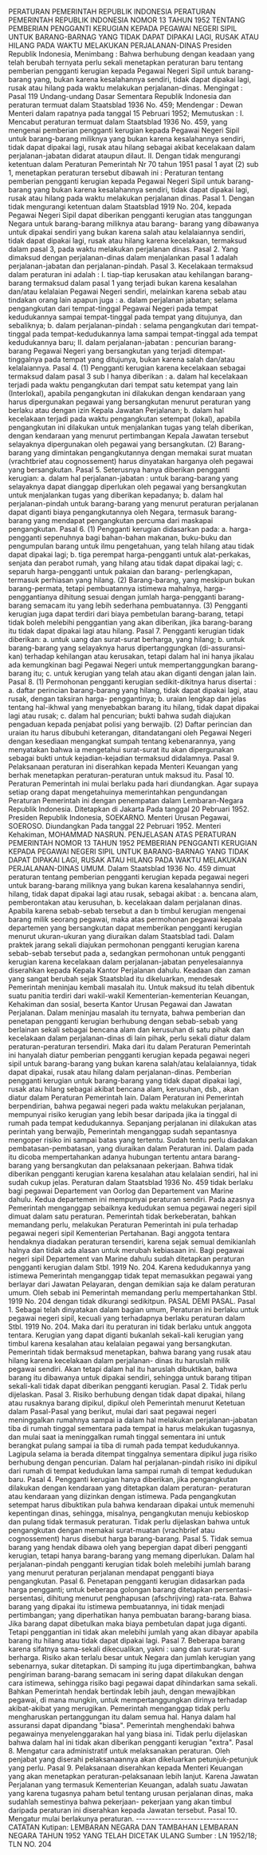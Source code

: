  PERATURAN PEMERINTAH REPUBLIK INDONESIA PERATURAN PEMERINTAH REPUBLIK INDONESIA NOMOR 13 TAHUN 1952 TENTANG PEMBERIAN PENGGANTI KERUGIAN KEPADA PEGAWAI NEGERI SIPIL UNTUK BARANG-BARNAG YANG TIDAK DAPAT DIPAKAI LAGI, RUSAK ATAU HILANG PADA WAKTU MELAKUKAN PERJALANAN-DINAS Presiden Republik Indonesia,
Menimbang :
 Bahwa berhubung dengan keadaan yang telah berubah ternyata perlu sekali menetapkan peraturan baru tentang pemberian pengganti kerugian kepada Pegawai Negeri Sipil untuk barang-barang yang, bukan karena kesalahannya sendiri, tidak dapat dipakai lagi, rusak atau hilang pada waktu melakukan perjalanan-dinas. Mengingat : Pasal 119 Undang-undang Dasar Sementara Republik Indonesia dan peraturan termuat dalam Staatsblad 1936 No. 459; Mendengar : Dewan Menteri dalam rapatnya pada tanggal 15 Pebruari 1952; Memutuskan : I. Mencabut peraturan termuat dalam Staatsblad 1936 No. 459, yang mengenai pemberian pengganti kerugian kepada Pegawai Negeri Sipil untuk barang-barang miliknya yang bukan karena kesalahannya sendiri, tidak dapat dipakai lagi, rusak atau hilang sebagai akibat kecelakaan dalam perjalanan-jabatan didarat ataupun dilaut. II. Dengan tidak mengurangi ketentuan dalam Peraturan Pemerintah Nr 70 tahun 1951 pasal 1 ayat (2) sub 1, menetapkan peraturan tersebut dibawah ini : Peraturan tentang pemberian pengganti kerugian kepada Pegawai Negeri Sipil untuk barang-barang yang bukan karena kesalahannya sendiri, tidak dapat dipakai lagi, rusak atau hilang pada waktu melakukan perjalanan dinas. Pasal 1. Dengan tidak mengurangi ketentuan dalam Staatsblad 1919 No. 204, kepada Pegawai Negeri Sipil dapat diberikan pengganti kerugian atas tanggungan Negara untuk barang-barang miliknya atau barang- barang yang dibawanya untuk dipakai sendiri yang bukan karena salah atau kelalaiannya sendiri, tidak dapat dipakai lagi, rusak atau hilang karena kecelakaan, termaksud dalam pasal 3, pada waktu melakukan perjalanan dinas. Pasal 2. Yang dimaksud dengan perjalanan-dinas dalam menjalankan pasal 1 adalah perjalanan-jabatan dan perjalanan-pindah. Pasal 3. Kecelakaan termaksud dalam peraturan ini adalah : I. tiap-tiap kerusakan atau kehilangan barang-barang termaksud dalam pasal 1 yang terjadi bukan karena kesalahan dan/atau kelalaian Pegawai Negeri sendiri, melainkan karena sebab atau tindakan orang lain apapun juga :
a. dalam perjalanan jabatan; selama pengangkutan dari tempat-tinggal Pegawai Negeri pada tempat kedudukannya sampai tempat-tinggal pada tempat yang ditujunya, dan sebaliknya;
b. dalam perjalanan-pindah : selama pengangkutan dari tempat-tinggal pada tempat-kedudukannya lama sampai tempat-tinggal ada tempat kedudukannya baru; II. dalam perjalanan-jabatan : pencurian barang-barang Pegawai Negeri yang bersangkutan yang terjadi ditempat-tinggalnya pada tempat yang ditujunya, bukan karena salah dan/atau kelalaiannya. Pasal 4.
(1) Pengganti kerugian karena kecelakaan sebagai termaksud dalam pasal 3 sub I hanya diberikan :
a. dalam hal kecelakaan terjadi pada waktu pengangkutan dari tempat satu ketempat yang lain (Interlokal), apabila pengangkutan ini dilakukan dengan kendaraan yang harus dipergunakan pegawai yang bersangkutan menurut peraturan yang berlaku atau dengan izin Kepala Jawatan Perjalanan;
b. dalam hal kecelakaan terjadi pada waktu pengangkutan setempat (lokal), apabila pengangkutan ini dilakukan untuk menjalankan tugas yang telah diberikan, dengan kendaraan yang menurut pertimbangan Kepala Jawatan tersebut selayaknya dipergunakan oleh pegawai yang bersangkutan.
(2) Barang-barang yang dimintakan pengangkutannya dengan memakai surat muatan (vrachtbrief atau cognossement) harus dinyatakan harganya oleh pegawai yang bersangkutan. Pasal 5. Seterusnya hanya diberikan pengganti kerugian:
a. dalam hal perjalanan-jabatan : untuk barang-barang yang selayaknya dapat dianggap diperlukan oleh pegawai yang bersangkutan untuk menjalankan tugas yang diberikan kepadanya;
b. dalam hal perjalanan-pindah untuk barang-barang yang menurut peraturan perjalanan dapat diganti biaya pengangkutannya oleh Negara, termasuk barang-barang yang mendapat pengangkutan percuma dari maskapai pengangkutan. Pasal 6.
(1) Pengganti kerugian didasarkan pada:
a. harga-pengganti sepenuhnya bagi bahan-bahan makanan, buku-buku dan pengumpulan barang untuk ilmu pengetahuan, yang telah hilang atau tidak dapat dipakai lagi;
b. tiga perempat harga-pengganti untuk alat-perkakas, senjata dan perabot rumah, yang hilang atau tidak dapat dipakai lagi;
c. separuh harga-pengganti untuk pakaian dan barang- perlengkapan, termasuk perhiasan yang hilang.
(2) Barang-barang, yang meskipun bukan barang-permata, tetapi pembuatannya istimewa mahalnya, harga-penggantianya dihitung sesuai dengan jumlah harga-pengganti barang-barang semacam itu yang lebih sederhana pembuatannya.
(3) Pengganti kerugian juga dapat terdiri dari biaya pembetulan barang-barang, tetapi tidak boleh melebihi penggantian yang akan diberikan, jika barang-barang itu tidak dapat dipakai lagi atau hilang. Pasal 7. Pengganti kerugian tidak diberikan:
a. untuk uang dan surat-surat berharga, yang hilang;
b. untuk barang-barang yang selayaknya harus dipertanggungkan (di-assuransi-kan) terhadap kehilangan atau kerusakan, tetapi dalam hal ini hanya jikalau ada kemungkinan bagi Pegawai Negeri untuk mempertanggungkan barang-barang itu;
c. untuk kerugian yang telah atau akan diganti dengan jalan lain. Pasal 8.
(1) Permohonan pengganti kerugian sedikit-dikitnya harus disertai : a. daftar perincian barang-barang yang hilang, tidak dapat dipakai lagi, atau rusak, dengan taksiran harga- penggantinya;
b. uraian lengkap dan jelas tentang hal-ikhwal yang menyebabkan barang itu hilang, tidak dapat dipakai lagi atau rusak;
c. dalam hal pencurian; bukti bahwa sudah diajukan pengaduan kepada penjabat polisi yang berwajib.
(2) Daftar perincian dan uraian itu harus dibubuhi keterangan, ditandatangani oleh Pegawai Negeri dengan kesediaan mengangkat sumpah tentang kebenarannya, yang menyatakan bahwa ia mengetahui surat-surat itu akan dipergunakan sebagai bukti untuk kejadian-kejadian termaksud didalamnya. Pasal 9. Pelaksanaan peraturan ini diserahkan kepada Menteri Keuangan yang berhak menetapkan peraturan-peraturan untuk maksud itu. Pasal 10. Peraturan Pemerintah ini mulai berlaku pada hari diundangkan. Agar supaya setiap orang dapat mengetahuinya memerintahkan pengundangan Peraturan Pemerintah ini dengan penempatan dalam Lembaran-Negara Republik Indonesia. Ditetapkan di Jakarta Pada tanggal 20 Pebruari 1952. Presiden Republik Indonesia, SOEKARNO. Menteri Urusan Pegawai, SOEROSO. Diundangkan Pada tanggal 22 Pebruari 1952. Menteri Kehakiman, MOHAMMAD NASRUN. PENJELASAN ATAS PERATURAN PEMERINTAH NOMOR 13 TAHUN 1952 PEMBERIAN PENGGANTI KERUGIAN KEPADA PEGAWAI NEGERI SIPIL UNTUK BARANG-BARNAG YANG TIDAK DAPAT DIPAKAI LAGI, RUSAK ATAU HILANG PADA WAKTU MELAKUKAN PERJALANAN-DINAS UMUM. Dalam Staatsblad 1936 No. 459 dimuat peraturan tentang pemberian pengganti kerugian kepada pegawai negeri untuk barang-barang miliknya yang bukan karena kesalahannya sendiri, hilang, tidak dapat dipakai lagi atau rusak, sebagai akibat :
a. bencana alam, pemberontakan atau kerusuhan, b. kecelakaan dalam perjalanan dinas. Apabila karena sebab-sebab tersebut a dan b timbul kerugian mengenai barang milik seorang pegawai, maka atas permohonan pegawai kepala departemen yang bersangkutan dapat memberikan pengganti kerugian menurut ukuran-ukuran yang diuraikan dalam Staatsblad tadi. Dalam praktek jarang sekali diajukan permohonan pengganti kerugian karena sebab-sebab tersebut pada a, sedangkan permohonan untuk pengganti kerugian karena kecelakaan dalam perjalanan-jabatan penyelesaiannya diserahkan kepada Kepala Kantor Perjalanan dahulu. Keadaan dan zaman yang sangat berubah sejak Staatsblad itu dikeluarkan, mendesak Pemerintah meninjau kembali masalah itu. Untuk maksud itu telah dibentuk suatu panitia terdiri dari wakil-wakil Kementerian-kementerian Keuangan, Kehakiman dan sosial, beserta Kantor Urusan Pegawai dan Jawatan Perjalanan. Dalam meninjau masalah itu ternyata, bahwa pemberian dan penetapan pengganti kerugian berhubung dengan sebab-sebab yang berlainan sekali sebagai bencana alam dan kerusuhan di satu pihak dan kecelakaan dalam perjalanan-dinas di lain pihak, perlu sekali diatur dalam peraturan-peraturan tersendiri. Maka dari itu dalam Peraturan Pemerintah ini hanyalah diatur pemberian pengganti kerugian kepada pegawai negeri sipil untuk barang-barang yang bukan karena salah/atau kelalaiannya, tidak dapat dipakai, rusak atau hilang dalam perjalanan-dinas. Pemberian pengganti kerugian untuk barang-barang yang tidak dapat dipakai lagi, rusak atau hilang sebagai akibat bencana alam, kerusuhan, dsb., akan diatur dalam Peraturan Pemerintah lain. Dalam Peraturan ini Pemerintah berpendirian, bahwa pegawai negeri pada waktu melakukan perjalanan, mempunyai risiko kerugian yang lebih besar daripada jika ia tinggal di rumah pada tempat kedudukannya. Sepanjang perjalanan ini dilakukan atas perintah yang berwajib, Pemerintah menganggap sudah sepantasnya mengoper risiko ini sampai batas yang tertentu. Sudah tentu perlu diadakan pembatasan-pembatasan, yang diuraikan dalam Peraturan ini. Dalam pada itu dicoba mempertahankan adanya hubungan tertentu antara barang-barang yang bersangkutan dan pelaksanaan pekerjaan. Bahwa tidak diberikan pengganti kerugian karena kesalahan atau kelalaian sendiri, hal ini sudah cukup jelas. Peraturan dalam Staatsblad 1936 No. 459 tidak berlaku bagi pegawai Departement van Oorlog dan Departement van Marine dahulu. Kedua departemen ini mempunyai peraturan sendiri. Pada azasnya Pemerintah menganggap sebaiknya kedudukan semua pegawai negeri sipil dimuat dalam satu peraturan. Pemerintah tidak berkeberatan, bahkan memandang perlu, melakukan Peraturan Pemerintah ini pula terhadap pegawai negeri sipil Kementerian Pertahanan. Bagi anggota tentara hendaknya diadakan peraturan tersendiri, karena sejak semual demikianlah halnya dan tidak ada alasan untuk merubah kebiasaan ini. Bagi pegawai negeri sipil Departement van Marine dahulu sudah ditetapkan peraturan pengganti kerugian dalam Stbl. 1919 No. 204. Karena kedudukannya yang istimewa Pemerintah menganggap tidak tepat memasukkan pegawai yang berlayar dari Jawatan Pelayaran, dengan demikian saja ke dalam peraturan umum. Oleh sebab ini Pemerintah memandang perlu mempertahankan Stbl. 1919 No. 204 dengan tidak dikurangi sedikitpun. PASAL DEMI PASAL. Pasal 1. Sebagai telah dinyatakan dalam bagian umum, Peraturan ini berlaku untuk pegawai negeri sipil, kecuali yang terhadapnya berlaku peraturan dalam Stbl. 1919 No. 204. Maka dari itu peraturan ini tidak berlaku untuk anggota tentara. Kerugian yang dapat diganti bukanlah sekali-kali kerugian yang timbul karena kesalahan atau kelalaian pegawai yang bersangkutan. Pemerintah tidak bermaksud menetapkan, bahwa barang yang rusak atau hilang karena kecelakaan dalam perjalanan- dinas itu haruslah milik pegawai sendiri. Akan tetapi dalam hal itu haruslah dibuktikan, bahwa barang itu dibawanya untuk dipakai sendiri, sehingga untuk barang titipan sekali-kali tidak dapat diberikan pengganti kerugian. Pasal 2. Tidak perlu dijelaskan. Pasal 3. Risiko berhubung dengan tidak dapat dipakai, hilang atau rusaknya barang dipikul, dipikul oleh Pemerintah menurut Ketetuan dalam Pasal-Pasal yang berikut, mulai dari saat pegawai negeri meninggalkan rumahnya sampai ia dalam hal melakukan perjalanan-jabatan tiba di rumah tinggal sementara pada tempat ia harus melakukan tugasnya, dan mulai saat ia meninggalkan rumah tinggal sementara ini untuk berangkat pulang sampai ia tiba di rumah pada tempat kedudukannya. Lagipula selama ia berada ditempat tinggalnya sementara dipikul juga risiko berhubung dengan pencurian. Dalam hal perjalanan-pindah risiko ini dipikul dari rumah di tempat kedudukan lama sampai rumah di tempat kedudukan baru. Pasal 4. Pengganti kerugian hanya diberikan, jika pengangkutan dilakukan dengan kendaraan yang ditetapkan dalam peraturan- peraturan atau kendaraan yang diizinkan dengan istimewa. Pada pengangkutan setempat harus dibuktikan pula bahwa kendaraan dipakai untuk memenuhi kepentingan dinas, sehingga, misalnya, pengangkutan menuju kebioskop dan pulang tidak termasuk peraturan. Tidak perlu dijelaskan bahwa untuk pengangkutan dengan memakai surat-muatan (vrachbrief atau cognossement) harus disebut harga barang-barang. Pasal 5. Tidak semua barang yang hendak dibawa oleh yang bepergian dapat diberi pengganti kerugian, tetapi hanya barang-barang yang memang diperlukan. Dalam hal perjalanan-pindah pengganti kerugian tidak boleh melebihi jumlah barang yang menurut peraturan perjalanan mendapat pengganti biaya pengangkutan. Pasal 6. Penetapan pengganti kerugian didasarkan pada harga pengganti; untuk beberapa golongan barang ditetapkan persentasi-persentasi, dihitung menurut penghapusan (afschrijving) rata-rata. Bahwa barang yang dipakai itu istimewa pembuatannya, ini tidak menjadi pertimbangan; yang diperhatikan hanya pembuatan barang-barang biasa. Jika barang dapat dibetulkan maka biaya pembetulan dapat juga diganti. Tetapi penggantian ini tidak akan melebihi jumlah yang akan dibayar apabila barang itu hilang atau tidak dapat dipakai lagi. Pasal 7. Beberapa barang karena sifatnya sama-sekali dikecualikan, yakni : uang dan surat-surat berharga. Risiko akan terlalu besar untuk Negara dan jumlah kerugian yang sebenarnya, sukar ditetapkan. Di samping itu juga dipertimbangkan, bahwa pengiriman barang-barang semacam ini sering dapat dilakukan dengan cara istimewa, sehingga risiko bagi pegawai dapat dihindarkan sama sekali. Bahkan Pemerintah hendak bertindak lebih jauh, dengan mewajibkan pegawai, di mana mungkin, untuk mempertanggungkan dirinya terhadap akibat-akibat yang merugikan. Pemerintah menganggap tidak perlu mengharuskan pertanggungan itu dalam semua hal. Hanya dalam hal assuransi dapat dipandang "biasa". Pemerintah menghendaki bahwa pegawainya menyelenggarakan hal yang biasa ini. Tidak perlu dijelaskan bahwa dalam hal ini tidak akan diberikan pengganti kerugian "extra". Pasal 8. Mengatur cara administratif untuk melaksanakan peraturan. Oleh penjabat yang diserahi pelaksanaannya akan dikeluarkan petunjuk-petunjuk yang perlu. Pasal 9. Pelaksanaan diserahkan kepada Menteri Keuangan yang akan menetapkan peraturan-pelaksanaan lebih lanjut. Karena Jawatan Perjalanan yang termasuk Kementerian Keuangan, adalah suatu Jawatan yang karena tugasnya paham betul tentang urusan perjalanan dinas, maka sudahlah semestinya bahwa pekerjaan- pekerjaan yang akan timbul daripada peraturan ini diserahkan kepada Jawatan tersebut. Pasal 10. Mengatur mulai berlakunya peraturan. -------------------------------- CATATAN Kutipan: LEMBARAN NEGARA DAN TAMBAHAN LEMBARAN NEGARA TAHUN 1952 YANG TELAH DICETAK ULANG Sumber : LN 1952/18; TLN NO. 204